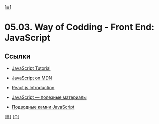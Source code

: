 <!--
File          : 05.03.md

Created       : Thu 09 Jul 2015 13:20:30 UTC+02
Last Modified : Wed 26 Aug 2015 20:10:07
Maintainer    : sharlatan
-->

\[[≣](../../README_ru.md#Содержание "Содержание")\]
# 05.03. Way of Codding - Front End: JavaScript #

## Ссылки ##
*   [JavaScript Tutorial](http://goo.gl/2XWO)
*   [JavaScript on MDN](https://goo.gl/abKzk) 
*   [React.js Introduction](http://goo.gl/sBaHBa)

*   [JavaScript — полезные материалы](http://habrahabr.ru/post/152048/ "Habrahabr")
*   [Подводные камни JavaScript](http://habrahabr.ru/post/159313/ "Habrahabr")

\[[≣](../../README_ru.md#Содержание "Содержание")\]
\[[↑](./05.03.md#0503-way-of-codding---front-end-javascript "Вверх")\]
